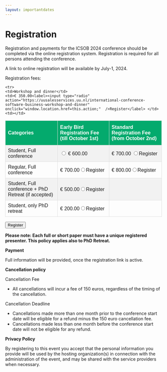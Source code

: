```yaml
---
layout: importantdates
---
```


<style>
#registration {
  font-family: Arial, Helvetica, sans-serif;
  border-collapse: collapse;
  width: 100%;
}

#registration td, #registration th {
  border: 1px solid #ddd;
  padding: 8px;
}

#registration tr:nth-child(even){background-color: #f2f2f2;}

#registration tr:hover {background-color: #ddd;}

#registration th {
  padding-top: 12px;
  padding-bottom: 12px;
  text-align: left;
  background-color: #04AA6D;
  color: white;
}
</style>

  <meta charset="UTF-8">
  <meta name="viewport" content="width=device-width, initial-scale=1.0">
  <title>Redirect Example</title>
  <script>
    let redirectUrl = '';

    function setRedirectUrl(url) {
      redirectUrl = url;
    }

    function redirectToSelected() {
      if (redirectUrl !== '') {
        window.location.href = redirectUrl;
      } else {
        alert('Please select a radio button first.');
      }
    }
  </script>

<div class="col-lg8 mx-auto">
    <h1 class="display-4" style="text-align: left;">
        Registration
    </h1>
    <p> Registration and payments for the ICSOB 2024 conference should be completed via the online registration system. Registration is required for all persons attending the conference.</p>

<p> A link to online registration will be available by July-1, 2024.</p>

<p> Registration fees:</p>
<p>
 <table id="registration">
  <tr>
    <th>Categories</th>
    <th>Early Bird Registration Fee (till October 1st)</th>
    <th>Standard Registration Fee (from October 2nd)</th>
  </tr>
  <tr>
    <td>Student, Full conference</td>
    <td> <label>
  <input type="radio" id="googleRadio" onclick="setRedirectUrl('https://uusalesservices.uu.nl/international-conference-software-business-phd-student-october-1st')" /> € 600.00 </label> </td>
    <td>€ 700.00 <label><input type="radio" action="https://uusalesservices.uu.nl/international-conference-software-business-phd-student-after-october-1st" onclick="window.location.href=this.action;"  />Register</label> </td>
  </tr>
  <tr>
    <td>Regular, Full conference</td>
    <td>€ 700.00<label><input type="radio" action="https://uusalesservices.uu.nl/international-conference-software-business-regular-attendance-october-1st" onclick="window.location.href=this.action;"  />Register</label> </td>
    <td>€ 800.00<label><input type="radio" action="https://uusalesservices.uu.nl/international-conference-software-business-regular-attendance-registration-after-october-1st" onclick="window.location.href=this.action;"  />Register</label> </td>
  </tr>
   
  <tr>
    <td>Student, Full conference + PhD Retreat (if accepted) </td>
    <td>€ 500.00<label><input type="radio" action="https://uusalesservices.uu.nl/international-conference-software-business-phd-student-october-1st-retreat-combo" onclick="window.location.href=this.action;"  />Register</label> </td>
    <td></td>
  </tr>

  <tr>
    <td>Student, only PhD retreat</td>
    <td>€ 200.00<label><input type="radio" action="https://uusalesservices.uu.nl/international-conference-software-business-student-october-1st-phd-retreat-only" onclick="window.location.href=this.action;"  />Register</label> </td>
    <td></td>
  </tr>

    <tr>
    <td>Workshop and dinner</td>
    <td>€ 350.00<label><input type="radio" action="https://uusalesservices.uu.nl/international-conference-software-business-workshop-and-dinner" onclick="window.location.href=this.action;"  />Register</label> </td>
    <td></td>
  </tr>
  </table>

</p>
<p><button onclick="redirectToSelected()">Register</button></p>
<p><b>Please note: Each full or short paper must have a unique registered presenter. This policy applies also to PhD Retreat.</b></p>

<p><b>Payment</b></p>

Full information will be provided, once the registration link is active.

<p><b>Cancellation policy</b></p>

<p>Cancellation Fee</p>
<p>
  <ul>
    <li>All cancellations will incur a fee of 150 euros, regardless of the timing of the cancellation.</li>
  </ul>
</p>
<p>Cancellation Deadline</p>
<p>
<ul>
    <li>Cancellations made more than one month prior to the conference start date will be eligible for a refund minus the 150 euro cancellation fee.</li>
    <li>Cancellations made less than one month before the conference start date will not be eligible for any refund.</li>
    
</ul>
</p>
<p><b>Privacy Policy</b></p>

By registering to this event you accept that the personal information you provide will be used by the hosting organization(s) in connection with the administration of the event, and may be shared with the service providers when necessary.
